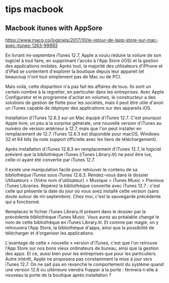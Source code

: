 # tips macbook

## Macbook itunes with AppSore

https://www.macg.co/logiciels/2017/10/le-retour-de-lapp-store-sur-mac-avec-itunes-1263-99993

En livrant mi-septembre iTunes 12.7, Apple a voulu réduire la voilure de son logiciel à tout faire, en supprimant l'accès à l'App Store (iOS) et la gestion des applications mobiles. Après tout, la majorité des utilisateurs d'iPhone et d'iPad se contentent d'explorer la boutique depuis leur appareil (et beaucoup n'ont tout simplement pas de Mac ou de PC).

Mais voilà, cette disparition n'a pas fait les affaires de tous. Ils sont un certain nombre à la regretter, en particulier dans les entreprises. Avec Apple Configurator et le programme d'achat en volumes, le constructeur a des solutions de gestion de flotte pour les sociétés, mais il peut être utile d'avoir un iTunes capable de déployer des applications sur des appareils iOS.


Installation d'iTunes 12.6.3 sur un Mac équipé d'iTunes 12.7.
C'est pourquoi Apple livre, un peu à la surprise générale, une nouvelle version d'iTunes au numéro de version antérieur à 12.7, mais que l'on peut installer en remplacement de 12.7. iTunes 12.6.3 est disponible pour macOS, Windows 32 et 64 bits (la note support officielle avec les liens de téléchargement).

Après installation d'iTunes 12.6.3 en remplacement d'iTunes 12.7, le logiciel prévient que la bibliothèque iTunes (iTunes Library.itl) ne peut être lue, celle-ci ayant été convertie par iTunes 12.7.


Il existe une manipulation facile pour retrouver le contenu de sa bibliothèque iTunes sous iTunes 12.6.3. Rendez-vous dans le dossier Utilisateurs > (Votre nom d'utilisateur) > Musique > iTunes Music > Previous iTunes Libraries. Repérez la bibliothèque convertie avec iTunes 12.7 : c'est celle qui présente la date du jour où vous avez installé cette version (sans doute autour de mi-septembre). Chez moi, c'est la sauvegarde précédente qui a fonctionné.


Remplacez le fichier iTunes Library.itl présent dans le dossier par la précédente bibliothèque iTunes Music. Vous aurez au préalable changé le nom de cette bibliothèque en iTunes Library.itl. Et comme par magie, on y retrouvera l'App Store, la bibliothèque d'apps, ainsi que la possibilité de télécharger et d'organiser les applications.



L'avantage de cette « nouvelle » version d'iTunes, c'est que l'on retrouve l'App Store sur nos bons vieux ordinateurs de bureau, ainsi que la gestion des apps. Et ce, aussi bien pour les entreprises que pour les particuliers. Autre intérêt, Apple ne proposera pas constamment la mise à jour vers iTunes 12.7. On ne sait pas en revanche le comportement du système quand une version 12.8 ou ultérieure viendra frapper à la porte : fermera-t-elle à nouveau la porte de la boutique après installation ?

